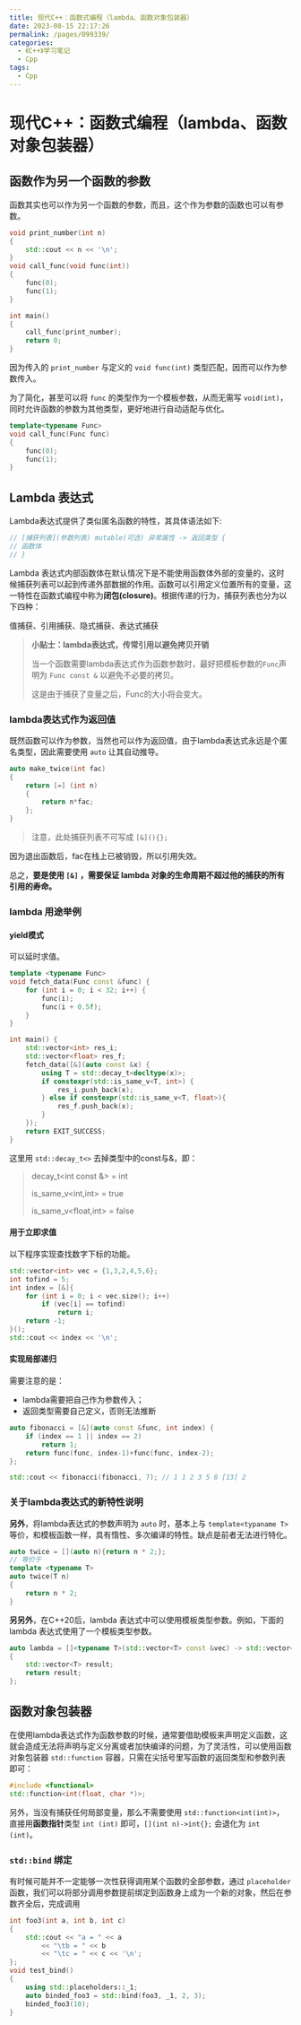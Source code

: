 ```yaml
---
title: 现代C++：函数式编程（lambda、函数对象包装器）
date: 2023-08-15 22:17:26
permalink: /pages/099339/
categories:
  - 《C++》学习笔记
  - Cpp
tags:
  - Cpp
---
```

# 现代C++：函数式编程（lambda、函数对象包装器）

## 函数作为另一个函数的参数

函数其实也可以作为另一个函数的参数，而且，这个作为参数的函数也可以有参数。

```cpp
void print_number(int n)
{
    std::cout << n << '\n';
}
void call_func(void func(int))
{
    func(0);
    func(1);
}

int main()
{
    call_func(print_number);
    return 0;
}
```

因为传入的 `print_number` 与定义的 `void func(int)` 类型匹配，因而可以作为参数传入。

为了简化，甚至可以将 `func` 的类型作为一个模板参数，从而无需写 `void(int)`，同时允许函数的参数为其他类型，更好地进行自动适配与优化。

```cpp
template<typename Func>
void call_func(Func func)
{
    func(0);
    func(1);
}
```

## Lambda 表达式

Lambda表达式提供了类似匿名函数的特性，其具体语法如下:

```cpp
// [捕获列表](参数列表) mutable(可选) 异常属性 -> 返回类型 {
// 函数体
// }
```

Lambda 表达式内部函数体在默认情况下是不能使用函数体外部的变量的，这时候捕获列表可以起到传递外部数据的作用。函数可以引用定义位置所有的变量，这一特性在函数式编程中称为**闭包(closure)**。根据传递的行为，捕获列表也分为以下四种：

值捕获、引用捕获、隐式捕获、表达式捕获

> **小贴士：lambda表达式，传常引用以避免拷贝开销**
>
> 当一个函数需要lambda表达式作为函数参数时，最好把模板参数的`Func`声明为 `Func const &` 以避免不必要的拷贝。
>
> 这是由于捕获了变量之后，Func的大小将会变大。

### lambda表达式作为返回值

既然函数可以作为参数，当然也可以作为返回值，由于lambda表达式永远是个匿名类型，因此需要使用 `auto` 让其自动推导。

```cpp
auto make_twice(int fac)
{
    return [=] (int n)
    {
        return n*fac;
    };
}
```

> 注意，此处捕获列表不可写成 `[&](){};` 

因为退出函数后，fac在栈上已被销毁，所以引用失效。

总之，**要是使用 `[&]` ，需要保证 lambda 对象的生命周期不超过他的捕获的所有引用的寿命。**

### lambda 用途举例

#### yield模式

可以延时求值。

```cpp
template <typename Func>
void fetch_data(Func const &func) {
    for (int i = 0; i < 32; i++) {
        func(i);
        func(i + 0.5f);
    }
}

int main() {
    std::vector<int> res_i;
    std::vector<float> res_f;
    fetch_data([&](auto const &x) {
        using T = std::decay_t<decltype(x)>;
        if constexpr(std::is_same_v<T, int>) {
            res_i.push_back(x);
        } else if constexpr(std::is_same_v<T, float>){
            res_f.push_back(x);
        }
    });
    return EXIT_SUCCESS;
}
```

这里用 `std::decay_t<>` 去掉类型中的const与&，即：
> decay_t<int const &> = int
>
> is_same_v<int,int> = true
>
> is_same_v<float,int> = false

#### 用于立即求值

以下程序实现查找数字下标的功能。

```cpp
std::vector<int> vec = {1,3,2,4,5,6};
int tofind = 5;
int index = [&]{
    for (int i = 0; i < vec.size(); i++)
        if (vec[i] == tofind)
            return i;
    return -1;
}();
std::cout << index << '\n';
```

#### 实现局部递归

需要注意的是：
+ lambda需要把自己作为参数传入；
+ 返回类型需要自己定义，否则无法推断

```cpp
auto fibonacci = [&](auto const &func, int index) {
    if (index == 1 || index == 2)
        return 1;
    return func(func, index-1)+func(func, index-2);
};

std::cout << fibonacci(fibonacci, 7); // 1 1 2 3 5 8 [13] 2
```

### 关于lambda表达式的新特性说明

**另外**，将lambda表达式的参数声明为 `auto` 时，基本上与 `template<typaname T>` 等价，和模板函数一样，具有惰性、多次编译的特性。缺点是前者无法进行特化。

```cpp
auto twice = [](auto n){return n * 2;};
// 等价于
template <typename T>
auto twice(T n)
{
    return n * 2;
}
```
**另另外**，在C++20后，lambda 表达式中可以使用模板类型参数。例如，下面的 lambda 表达式使用了一个模板类型参数。

```cpp
auto lambda = []<typename T>(std::vector<T> const &vec) -> std::vector<T>
{
    std::vector<T> result;
    return result;
};
```


## 函数对象包装器

在使用lambda表达式作为函数参数的时候，通常要借助模板来声明定义函数，这就会造成无法将声明与定义分离或者加快编译的问题，为了灵活性，可以使用函数对象包装器 `std::function` 容器，只需在尖括号里写函数的返回类型和参数列表即可：

```cpp
#include <functional>
std::function<int(float, char *)>;
```

另外，当没有捕获任何局部变量，那么不需要使用 `std::function<int(int)>`，直接用**函数指针**类型 `int (int)` 即可，`[](int n)->int{};` 会退化为 `int (int)`。

### `std::bind` 绑定

有时候可能并不一定能够一次性获得调用某个函数的全部参数，通过 `placeholder` 函数，我们可以将部分调用参数提前绑定到函数身上成为一个新的对象，然后在参数齐全后，完成调用

```cpp
int foo3(int a, int b, int c)
{
	std::cout << "a = " << a
		<< "\tb = " << b
		<< "\tc = " << c << '\n';
};
void test_bind()
{
	using std::placeholders::_1;
	auto binded_foo3 = std::bind(foo3, _1, 2, 3);
	binded_foo3(10);
}
```